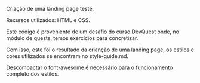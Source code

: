 Criação de uma landing page teste.

Recursos utilizados: HTML e CSS.

Este código é proveniente de um desafio do curso DevQuest onde, no módulo de quests, temos exercícios para concretizar.

Com isso, este foi o resultado da crianção de uma landing page, os estilos e cores utilizados se encontram no style-guide.md.

Descompactar o font-awesome é necessário para o funcionamento completo dos estilos.
